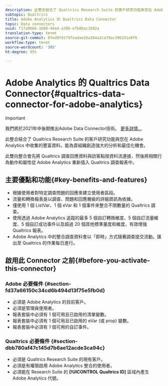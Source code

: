 ```yaml
---
description: 此整合結合了 Qualtrics Research Suite 的客戶研究功能與您在 Adobe Analytics 中收集的豐富資料，能為貴組織創造強大的分析和最佳化機會。
subtopic: Qualtrics
title: Adobe Analytics 的 Qualtrics Data Connector
topic: Data connectors
uuid: f1fa90b6-1b80-4da4-a39b-efb8bac1692a
translation-type: tm+mt
source-git-commit: 0fed9fd179feadae26a364a2ca79ac396251e8f6
workflow-type: tm+mt
source-wordcount: '305'
ht-degree: 95%

---
```



# Adobe Analytics 的 Qualtrics Data Connector{#qualtrics-data-connector-for-adobe-analytics}

>[!IMPORTANT]
>
>我們將於2021年中後期推出Adobe Data Connector技術。 [更多詳情...](/help/import/data-connectors/data-connectors-eol.md)

此整合結合了 Qualtrics Research Suite 的客戶研究功能與您在 Adobe Analytics 中收集的豐富資料，能為貴組織創造強大的分析和最佳化機會。

此雙向整合會先將 Qualtrics 調查回應資料與訪客點按資料流連接，然後將相關行為動作和屬性從 Adobe Analytics 重新插入 Qualtrics 調查報表中。

## 主要優點和功能{#key-benefits-and-features}

* 根據使用者對特定調查問題的回應來建立使用者區段。
* 流量和轉換報表是以調查、問題和回應層級的詳細資訊為依據。
* 僅使用 1 個 ListVar、1 個 eVar 和 1 個事件來整合不限數量的 Qualtrics 調查。
* 使用透過 Adobe Analytics 追蹤的最多 5 個自訂轉換維度、5 個自訂流量維度、5 個自訂成功事件以及超過 20 個其他標準量度和維度，有效增強 Qualtrics 報表。
* Adobe Analytics 中的整合調查資料會以「即時」方式隨著調查提交流動。匯出至 Qualtrics 的作業每日進行。

## 啟用此 Connector 之前{#before-you-activate-this-connector}

### Adobe 必要條件 {#section-fd37a66150c34cd6b494d13f75e5fb0d}

* 必須是 Adobe Analytics 的目前客戶。
* 必須是管理員使用者。
* 報表套裝中必須有 1 個可用且已啟用的清單變數。
* 報表套裝中必須有 1 個可用且已啟用的 eVar (或 prop) 變數。
* 報表套裝中必須有 1 個可用的自訂事件。

### Qualtrics 必要條件 {#section-dbb780af47c145d7b6ae12acde3ca94c}

* 必須是 Qualtrics Research Suite 的現有客戶。
* 必須是有權限啟用 Adobe Analytics 整合的使用者。
* 必須能在 Research Suite 的 **[!UICONTROL Qualtrics ID]** 區域內產生 Adobe Analytics 代號。
